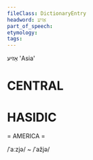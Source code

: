```yaml
---
fileClass: DictionaryEntry
headword: אַזיע
part_of_speech: 
etymology: 
tags: 
---
```

אַזיע
'Asia'

CENTRAL
========

HASIDIC
=======
= AMERICA = 

/ˈaːzjə/ ~ /ˈažjə/